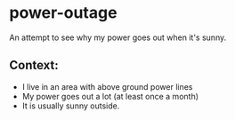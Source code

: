 # power-outage
An attempt to see why my power goes out when it's sunny.

## Context:
* I live in an area with above ground power lines
* My power goes out a lot (at least once a month)
* It is usually sunny outside.
